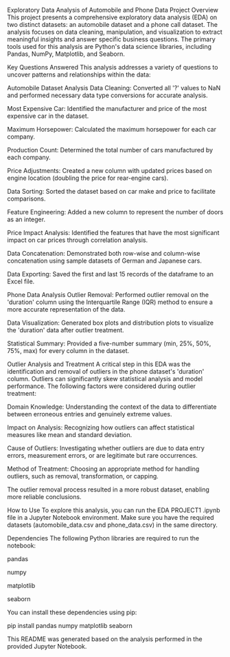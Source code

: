 Exploratory Data Analysis of Automobile and Phone Data
Project Overview
This project presents a comprehensive exploratory data analysis (EDA) on two distinct datasets: an automobile dataset and a phone call dataset. The analysis focuses on data cleaning, manipulation, and visualization to extract meaningful insights and answer specific business questions. The primary tools used for this analysis are Python's data science libraries, including Pandas, NumPy, Matplotlib, and Seaborn.

Key Questions Answered
This analysis addresses a variety of questions to uncover patterns and relationships within the data:

Automobile Dataset Analysis
Data Cleaning: Converted all '?' values to NaN and performed necessary data type conversions for accurate analysis.

Most Expensive Car: Identified the manufacturer and price of the most expensive car in the dataset.

Maximum Horsepower: Calculated the maximum horsepower for each car company.

Production Count: Determined the total number of cars manufactured by each company.

Price Adjustments: Created a new column with updated prices based on engine location (doubling the price for rear-engine cars).

Data Sorting: Sorted the dataset based on car make and price to facilitate comparisons.

Feature Engineering: Added a new column to represent the number of doors as an integer.

Price Impact Analysis: Identified the features that have the most significant impact on car prices through correlation analysis.

Data Concatenation: Demonstrated both row-wise and column-wise concatenation using sample datasets of German and Japanese cars.

Data Exporting: Saved the first and last 15 records of the dataframe to an Excel file.

Phone Data Analysis
Outlier Removal: Performed outlier removal on the 'duration' column using the Interquartile Range (IQR) method to ensure a more accurate representation of the data.

Data Visualization: Generated box plots and distribution plots to visualize the 'duration' data after outlier treatment.

Statistical Summary: Provided a five-number summary (min, 25%, 50%, 75%, max) for every column in the dataset.

Outlier Analysis and Treatment
A critical step in this EDA was the identification and removal of outliers in the phone dataset's 'duration' column. Outliers can significantly skew statistical analysis and model performance. The following factors were considered during outlier treatment:

Domain Knowledge: Understanding the context of the data to differentiate between erroneous entries and genuinely extreme values.

Impact on Analysis: Recognizing how outliers can affect statistical measures like mean and standard deviation.

Cause of Outliers: Investigating whether outliers are due to data entry errors, measurement errors, or are legitimate but rare occurrences.

Method of Treatment: Choosing an appropriate method for handling outliers, such as removal, transformation, or capping.

The outlier removal process resulted in a more robust dataset, enabling more reliable conclusions.

How to Use
To explore this analysis, you can run the EDA PROJECT1 .ipynb file in a Jupyter Notebook environment. Make sure you have the required datasets (automobile_data.csv and phone_data.csv) in the same directory.

Dependencies
The following Python libraries are required to run the notebook:

pandas

numpy

matplotlib

seaborn

You can install these dependencies using pip:

pip install pandas numpy matplotlib seaborn

This README was generated based on the analysis performed in the provided Jupyter Notebook.
